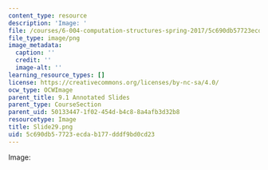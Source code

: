 ```yaml
---
content_type: resource
description: 'Image: '
file: /courses/6-004-computation-structures-spring-2017/5c690db57723ecdab177dddf9bd0cd23_Slide29.png
file_type: image/png
image_metadata:
  caption: ''
  credit: ''
  image-alt: ''
learning_resource_types: []
license: https://creativecommons.org/licenses/by-nc-sa/4.0/
ocw_type: OCWImage
parent_title: 9.1 Annotated Slides
parent_type: CourseSection
parent_uid: 50133447-1f02-454d-b4c8-8a4afb3d32b8
resourcetype: Image
title: Slide29.png
uid: 5c690db5-7723-ecda-b177-dddf9bd0cd23
---
```

Image: 